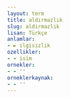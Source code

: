 ```yaml
---
layout: term
title: aldırmazlık
slug: aldirmazlik
lisan: Türkçe
anlamlar:
- ► ilgisizlik
ozellikler:
- - isim
ornekler:
- - ''
orneklerkaynak:
- - ''
---
```


